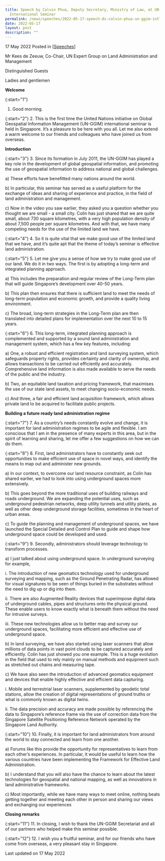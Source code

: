 ```yaml
---
title: Speech by Calvin Phua, Deputy Secretary, Ministry of Law, at UN GGIM
  International Seminar
permalink: /news/speeches/2022-05-17-speech-ds-calvin-phua-un-ggim-intl-seminar-effective-land-administration
date: 2022-05-17
layout: post
description: ""
---
```

17 May 2022 Posted in [[Speeches](/news/speeches)]

Mr Kees de Zeeuw, Co-Chair, UN Expert Group on Land Administration and Management 

Distinguished Guests

Ladies and gentlemen 

**Welcome**

{:start="1"}
1.	Good morning.  

{:start="2"}
2.	This is the first time the United Nations initiative on Global Geospatial Information Management (UN-GGIM) international seminar is held in Singapore.	It’s a pleasure to be here with you all. Let me also extend a warm welcome to our friends and colleagues who have joined us from overseas.

**Introduction**

{:start="3"}
3.	Since its formation in July 2011, the UN-GGIM has played a key role in the development of global geospatial information, and promoting the use of geospatial information to address national and global challenges. 

   a) These efforts have benefitted many nations around the world. 

   b) In particular, this seminar has served as a useful platform for the exchange of ideas and sharing of experience and practice, in the field of land administration and management.

   c) Now in the video you saw earlier, they asked you a question whether you thought we are small - a small city. Colin has just shared that we are quite small, about 730 square kilometres, with a very high population density of about 7,500 people per square kilometres. And with that, we have many competing needs for the use of the limited land we have. 

{:start="4"}
4.	So it is quite vital that we make good use of the limited land that we have, and it’s quite apt that the theme of today’s seminar is effective land administration.  

{:start="5"}
5.	Let me give you a sense of how we try to make good use of our land. We do it in two ways. The first is by adopting a long-term and integrated planning approach. 

   a) This includes the preparation and regular review of the Long-Term plan that will guide Singapore’s development over 40-50 years. 

   b) This plan then ensures that there is sufficient land to meet the needs of long-term population and economic growth, and provide a quality living environment. 

   c) The broad, long-term strategies in the Long-Term plan are then translated into detailed plans for implementation over the next 10 to 15 years.

{:start="6"}
6.	This long-term, integrated planning approach is complemented and supported by a sound land administration and management system, which has a few key features, including:

   a) One, a robust and efficient registration and land surveying system, which safeguards property rights, provides certainty and clarity of ownership, and allows transactions to be carried out efficiently and accurately. Comprehensive land information is also made available to serve the needs of the public and the industry.

   b) Two, an equitable land taxation and pricing framework, that maximises the use of our state land assets, to meet changing socio-economic needs.

   c) And three, a fair and efficient land acquisition framework, which allows private land to be acquired to facilitate public projects. 

**Building a future ready land administration regime**

{:start="7"}
7.	As a country’s needs constantly evolve and change, it is important for land administration regimes to be agile and flexible. I am conscious that I am in the presence of many experts in this area, but in the spirit of learning and sharing, let me offer a few suggestions on how we can do them.

{:start="8"}
8.	First, land administrators have to constantly seek out opportunities to make efficient use of space in novel ways, and identify the means to map out and administer new grounds.
 
   a) In our context, to overcome our land resource constraint, as Colin has shared earlier, we had to look into using underground spaces more extensively. 

   b) This goes beyond the more traditional uses of building railways and roads underground. We are expanding the potential uses, such as underground pedestrian networks, deep utility tunnels and utility plants, as well as other deep underground storage facilities, sometimes in the heart of urban areas.

   c) To guide the planning and management of underground spaces, we have launched the Special Detailed and Control Plan to guide and shape how underground space could be developed and used.

{:start="9"}
9.	Secondly, administrators should leverage technology to transform processes.

   a) I just talked about using underground space. In underground surveying for example, 
	 
i.	The introduction of new geomatics technology used for underground surveying and mapping, such as the Ground Penetrating Radar, has allowed for visual signatures to be seen of things buried in the substrates without the need to dig up or dig into them.
	 
ii.	There are also Augmented Reality devices that superimpose digital data of underground cables, pipes and structures onto the physical ground. These enable users to know exactly what is beneath them without the need for intrusive surveys.
	 
iii.	These new technologies allow us to better map and survey our underground spaces, facilitating more efficient and effective use of underground space. 

   b)	In land surveying, we have also started using laser scanners that allow millions of data points in vast point clouds to be captured accurately and efficiently. Colin has just showed you one example. This is a huge evolution in the field that used to rely mainly on manual methods and equipment such as stretched out chains and measuring tape. 
 
   c) We have also seen the introduction of advanced geomatics equipment and devices that enable highly effective and efficient data capturing.

i.	Mobile and terrestrial laser scanners, supplemented by geodetic total stations, allow the creation of digital representations of ground truths or what is commonly known as digital twins. 

ii.	The data precision and accuracy are made possible by referencing the data to Singapore’s reference frame via the use of correction data from the Singapore Satellite Positioning Reference Network operated by the Singapore Land Authority.

{:start="10"}
10.	Finally, it is important for land administrators from around the world to stay connected and learn from one another. 

   a)	Forums like this provide the opportunity for representatives to learn from each other’s experiences. In particular, it would be useful to learn how the various countries have been implementing the Framework for Effective Land Administration.

   b)	I understand that you will also have the chance to learn about the latest technologies for geospatial and national mapping, as well as innovations in land administrative frameworks.

   c) Most importantly, while we have many ways to meet online, nothing beats getting together and meeting each other in person and sharing our views and exchanging our experiences

**Closing remarks**

{:start="11"}
11.	In closing, I wish to thank the UN-GGIM Secretariat and all of our partners who helped make this seminar possible.

{:start="12"}
12.	I wish you a fruitful seminar, and for our friends who have come from overseas, a very pleasant stay in Singapore. 


<p class="right-side-updated">Last updated on 17 May 2022</p>